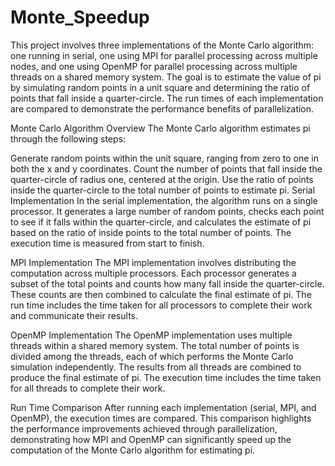 # Monte_Speedup
This project involves three implementations of the Monte Carlo algorithm: one running in serial, one using MPI for parallel processing across multiple nodes, and one using OpenMP for parallel processing across multiple threads on a shared memory system. The goal is to estimate the value of pi by simulating random points in a unit square and determining the ratio of points that fall inside a quarter-circle. The run times of each implementation are compared to demonstrate the performance benefits of parallelization.

Monte Carlo Algorithm Overview
The Monte Carlo algorithm estimates pi through the following steps:

Generate random points within the unit square, ranging from zero to one in both the x and y coordinates.
Count the number of points that fall inside the quarter-circle of radius one, centered at the origin.
Use the ratio of points inside the quarter-circle to the total number of points to estimate pi.
Serial Implementation
In the serial implementation, the algorithm runs on a single processor. It generates a large number of random points, checks each point to see if it falls within the quarter-circle, and calculates the estimate of pi based on the ratio of inside points to the total number of points. The execution time is measured from start to finish.

MPI Implementation
The MPI implementation involves distributing the computation across multiple processors. Each processor generates a subset of the total points and counts how many fall inside the quarter-circle. These counts are then combined to calculate the final estimate of pi. The run time includes the time taken for all processors to complete their work and communicate their results.

OpenMP Implementation
The OpenMP implementation uses multiple threads within a shared memory system. The total number of points is divided among the threads, each of which performs the Monte Carlo simulation independently. The results from all threads are combined to produce the final estimate of pi. The execution time includes the time taken for all threads to complete their work.

Run Time Comparison
After running each implementation (serial, MPI, and OpenMP), the execution times are compared. This comparison highlights the performance improvements achieved through parallelization, demonstrating how MPI and OpenMP can significantly speed up the computation of the Monte Carlo algorithm for estimating pi.
